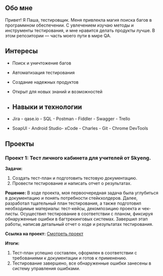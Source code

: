 ## Обо мне
Привет! Я Паша, тестировщик. Меня привлекла магия поиска багов в программном обеспечении.
С увлечением изучаю методы и инструменты тестирования, и мне нравится делать продукты лучше. 
В этом репозитории — часть моего пути в мире QA.

## Интересы
- Поиск и уничтожение багов
- Автоматизация тестирования
- Создание надежных продуктов
- Открыт для новых знаний и возможностей

- ## Навыки и технологии
- Jira - qase.io - SQL - Postman - Fiddler - Swagger - Trello
- SoapUI - Android Studio- xCode - Charles - Git - Chrome DevTools
## Проекты

### Проект 1: Тест личного кабинета для учителей от Skyeng.

**Задачи:**
1. Создать тест-план и подготовить тестовую документацию.
2. Провести тестирование и написать отчет о результатах.

**Решение:**
В ходе проекта, моя первоочередная задача была углубиться в документацию и понять потребности стейкхолдеров.
Далее, разработал тщательный план тестирования, а также подготовил необходимые материалы: тест-кейсы, декомпозицию проекта и чек-листы.
Осуществил тестирование в соответствии с планом, фиксируя обнаруженные ошибки в багтрекинговых системах. 
Завершил этап работы, написав детальный отчет о ходе и результатах тестирования.

**Ссылка на проект:**
[Смотреть проект](https://pashasamoilov.atlassian.net/wiki/spaces/BALALAIKA/pages/262145/1+2)

**Итоги:**
1. Тест-план успешно составлен, оформлен в соответствии с требованиями к документации и готов к применению.
2. Тестирование завершено, все обнаруженные ошибки занесены в систему управления ошибками.
